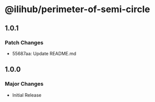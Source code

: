 # @ilihub/perimeter-of-semi-circle

## 1.0.1

### Patch Changes

- 55687aa: Update README.md

## 1.0.0

### Major Changes

- Initial Release
